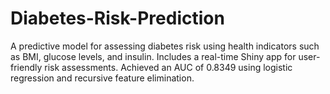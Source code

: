 # Diabetes-Risk-Prediction
A predictive model for assessing diabetes risk using health indicators such as BMI, glucose levels, and insulin. Includes a real-time Shiny app for user-friendly risk assessments. Achieved an AUC of 0.8349 using logistic regression and recursive feature elimination.
